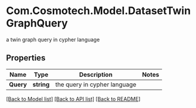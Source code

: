 # Com.Cosmotech.Model.DatasetTwinGraphQuery
a twin graph query in cypher language

## Properties

Name | Type | Description | Notes
------------ | ------------- | ------------- | -------------
**Query** | **string** | the query in cypher language | 

[[Back to Model list]](../README.md#documentation-for-models) [[Back to API list]](../README.md#documentation-for-api-endpoints) [[Back to README]](../README.md)

